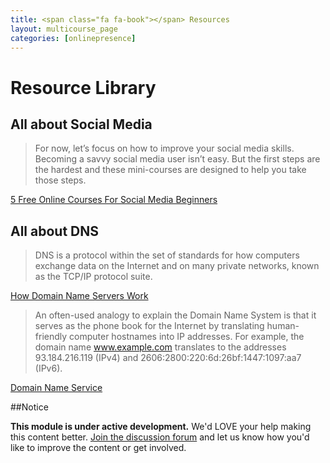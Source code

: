 ```yaml
---
title: <span class="fa fa-book"></span> Resources
layout: multicourse_page
categories: [onlinepresence]
---
```


# Resource Library 

## All about Social Media

>For now, let’s focus on how to improve your social media skills. Becoming a savvy social media user isn’t easy. But the first steps are the hardest and these mini-courses are designed to help you take those steps.

[5 Free Online Courses For Social Media Beginners](http://www.edudemic.com/5-free-online-courses-for-social-media-beginners/)

## All about DNS

>DNS is a protocol within the set of standards for how computers exchange data on the Internet and on many private networks, known as the TCP/IP protocol suite.

[How Domain Name Servers Work](http://www.howstuffworks.com/dns.htm)

>An often-used analogy to explain the Domain Name System is that it serves as the phone book for the Internet by translating human-friendly computer hostnames into IP addresses. For example, the domain name www.example.com translates to the addresses 93.184.216.119 (IPv4) and 2606:2800:220:6d:26bf:1447:1097:aa7 (IPv6). 

[Domain Name Service](http://en.wikipedia.org/wiki/Domain_Name_System)

##Notice
<div class="alert alert-info">
<strong>This module is under active development.</strong> We'd LOVE your help making this content better. <a href="http://discourse.webmakerprototypes.org/category/training/connecting">Join the discussion forum</a> and let us know how you'd like to improve the content or get involved.
</div>